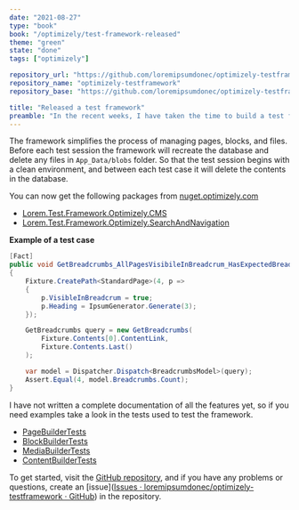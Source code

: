 ```yaml
---
date: "2021-08-27"
type: "book"
book: "/optimizely/test-framework-released"
theme: "green"
state: "done"
tags: ["optimizely"]

repository_url: "https://github.com/loremipsumdonec/optimizely-testframework"
repository_name: "optimizely-testframework"
repository_base: "https://github.com/loremipsumdonec/optimizely-testframework/blob/main/posts/test_framework_released"

title: "Released a test framework"
preamble: "In the recent weeks, I have taken the time to build a test framework that can be used for integration testing of Optimizely CMS. Hopefully it simplifies for you to begin testing with Optimizely CMS."
---
```


The framework simplifies the process of managing pages, blocks, and files. Before each test session the framework will recreate the database and delete any files in `App_Data/blobs` folder. So that the test session begins with a clean environment, and between each test case it will delete the contents in the database. 

You can now get the following packages from [nuget.optimizely.com](https://nuget.optimizely.com/)

- [Lorem.Test.Framework.Optimizely.CMS](https://nuget.optimizely.com/package/?id=Lorem.Test.Framework.Optimizely.CMS)
- [Lorem.Test.Framework.Optimizely.SearchAndNavigation](https://nuget.optimizely.com/package/?id=Lorem.Test.Framework.Optimizely.SearchAndNavigation)

**Example of a test case**

```csharp
[Fact]
public void GetBreadcrumbs_AllPagesVisibileInBreadcrum_HasExpectedBreadcrumbs()
{
    Fixture.CreatePath<StandardPage>(4, p =>
    {
        p.VisibleInBreadcrum = true;
        p.Heading = IpsumGenerator.Generate(3);
    });

    GetBreadcrumbs query = new GetBreadcrumbs(
        Fixture.Contents[0].ContentLink,
        Fixture.Contents.Last()
    );

    var model = Dispatcher.Dispatch<BreadcrumbsModel>(query);
    Assert.Equal(4, model.Breadcrumbs.Count);
}

```

I have not written a complete documentation of all the features yet, so if you need examples take a look in the tests used to test the framework.

* [PageBuilderTests](https://github.com/loremipsumdonec/optimizely-testframework/tree/main/src/net48/Lorem.Test.Framework.Optimizely.CMS.Test/Builders/PageBuilderTests.cs)
* [BlockBuilderTests](https://github.com/loremipsumdonec/optimizely-testframework/tree/main/src/net48/Lorem.Test.Framework.Optimizely.CMS.Test/Builders/BlockBuilderTests.cs)
* [MediaBuilderTests](https://github.com/loremipsumdonec/optimizely-testframework/tree/main/src/net48/Lorem.Test.Framework.Optimizely.CMS.Test/Builders/MediaBuilderTests.cs)
* [ContentBuilderTests](https://github.com/loremipsumdonec/optimizely-testframework/tree/main/src/net48/Lorem.Test.Framework.Optimizely.CMS.Test/Builders/ContentBuilderTests.cs)

 To get started, visit the [GitHub repository](https://github.com/loremipsumdonec/optimizely-testframework), and if you have any problems or questions, create an [issue]([Issues · loremipsumdonec/optimizely-testframework · GitHub](https://github.com/loremipsumdonec/optimizely-testframework/issues)) in the repository.
